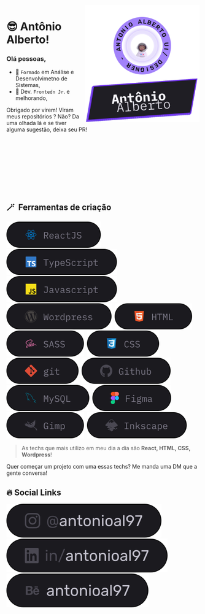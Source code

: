 <img src="git.svg" width="300px" min-width="300px" max-width="300px" align="right" alt="Logo Antônio Alberto on Github">

# 😎 Antônio Alberto!

### Olá pessoas,

- 🥷 `Formado` em Análise e Desenvolvimetno de Sistemas,
- 👶 Dev. `Frontedn Jr`. e melhorando,

Obrigado por virem! Viram meus repositórios ? Não? Da uma olhada lá e se tiver alguma sugestão, deixa seu PR! <br>

<br><br>
<br><br>
<br><br>
<br><br>

## 🪄 &nbsp;Ferramentas de criação

![ReactJS](./stacks/react.svg)&nbsp;
![Typescript](./stacks/typescript.svg)&nbsp;
![JavaScript](./stacks/js.svg)&nbsp;
![Wordpress](./stacks/wordpress.svg)&nbsp;
![HTML](./stacks/html.svg)&nbsp;
![Sass](./stacks/sass.svg)&nbsp;
![CSS](./stacks/css.svg)&nbsp;
![Git](./stacks/git.svg)&nbsp;
![GitHub](./stacks/github.svg)&nbsp;
![MySQL](./stacks/mysql.svg)&nbsp;
![Figma](./stacks/figma.svg)&nbsp;
![Figma](./stacks/gimp.svg)&nbsp;
![Figma](./stacks/inkscape.svg)&nbsp;

> As techs que mais utilizo em meu dia a dia são **React, HTML, CSS, Wordpress**!

Quer começar um projeto com uma essas techs? Me manda uma DM que a gente conversa!
## 🔥 Social Links

[![Instagram](./social/instagram.svg)](https://instagram.com/antonioal97)
[![Linkedin](./social/linkedin.svg)](https://www.linkedin.com/in/antonioal97/)
[![Behance](./social/behance.svg)](https://www.behance.net/antonioal97)
